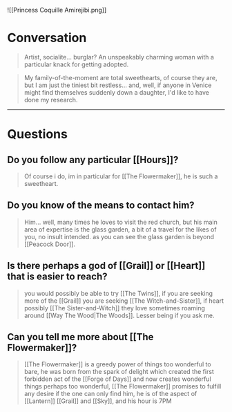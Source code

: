 
![[Princess Coquille Amirejibi.png]]
# Conversation

>Artist, socialite... burglar? An unspeakably charming woman with a particular knack for getting adopted.

>My family-of-the-moment are total sweethearts, of course they are, but I am just the tiniest bit restless… and, well, if anyone in Venice might find themselves suddenly down a daughter, I'd like to have done my research.

___
# Questions

## Do you follow any particular [[Hours]]?
>Of course i do, im in particular for [[The Flowermaker]], he is such a sweetheart. 
## Do you know of the means to contact him?
>Him... well, many times he loves to visit the red church, but his main area of expertise is the glass garden, a bit of a travel for the likes of you, no insult intended. as you can see the glass garden is beyond [[Peacock Door]].
## Is there perhaps a god of [[Grail]] or [[Heart]] that is easier to reach?
>you would possibly be able to try [[The Twins]], if you are seeking more of the [[Grail]] you are seeking [[The Witch-and-Sister]], if heart possibly [[The Sister-and-Witch]] they love sometimes roaming around [[Way The Wood|The Woods]]. Lesser being if you ask me.
## Can you tell me more about [[The Flowermaker]]?
>[[The Flowermaker]] is a greedy power of things too wonderful to bare, he was born from the spark of delight which created the first forbidden act of the [[Forge of Days]] and now creates wonderful things perhaps too wonderful, [[The Flowermaker]] promises to fulfill any desire if the one can only find him, he is of the aspect of [[Lantern]] [[Grail]] and [[Sky]], and his hour is 7PM